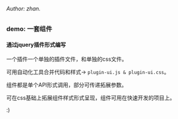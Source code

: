 ###### Author: zhan.
### demo: 一套组件

#### 通过jquery插件形式编写

 一个插件一个单独的插件文件，和单独的css文件。

 可用自动化工具合并代码和样式-> ````plugin-ui.js & plugin-ui.css````。

 组件都是单个API形式调用，部分可传递拓展参数。

 可在css基础上拓展组件样式形式呈现，组件可用在快速开发的项目上。

 :)

